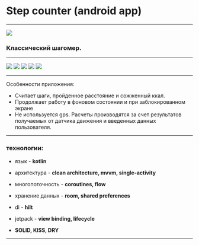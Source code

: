 # **Step counter (android app)**

___

[![](https://avatars.mds.yandex.net/i?id=ac0dc4ef18a2c5e5c8c465c9db24368d-4576345-images-thumbs&n=13)](https://play.google.com/store/apps/details?id=developer.mihailzharkovskiy.stepcounter)

### Классический шагомер.

___

![](https://play-lh.googleusercontent.com/56BweAhOcvDsYNfHg9qai-V8ORC8QgsL_REYa8r6s21POb00YygD6aOG2LTYp4hs0gc=w1366-h657-rw)
![](https://play-lh.googleusercontent.com/2UfVp6a6H-OwWx3HGjSbOVb909lqA10PZM-you7bgRts88xMCI8gwrt6wZu6Rp99bA=w1366-h657-rw)
![](https://play-lh.googleusercontent.com/ALGPY1WnsCo3Q4rwb9xU4m2gssdjvSdjQE73TIQORUNqBwxDM1sSWPE1pzZdgk-bHTI=w1366-h657-rw)
![](https://play-lh.googleusercontent.com/vn8KfWXM0OjYnaHQ-4j5P8hN6kUXPI1FvjgzwDV1kmnGJsf_MdE8v7WGA5YThG7IJQ=w1366-h657-rw)
![](https://play-lh.googleusercontent.com/3VlloMdwyxy_qRvWpveG7gvqu2FZrn5iU-8cpTmEilBG5q5Wg3M4TP3b1Ha_2nZZdBs=w1366-h657-rw)

___

Особенности приложения:

- Считает шаги, пройденное расстояние и сожженный ккал.
- Продолжает работу в фоновом состоянии и при заблокированном экране
- Не используется gps. Расчеты производятся за счет результатов получаемых от датчика движения и
  введенных данных пользователя.

___

### технологии:

- язык - **kotlin**

- архитектура - **clean architecture, mvvm, single-activity**

- многопоточность - **coroutines, flow**

- хранение данных - **room, shared preferences**

- di - **hilt**

- jetpack - **view binding, lifecycle**

- **SOLID, KISS, DRY**

___

